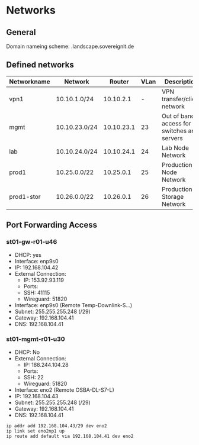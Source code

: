 # Networks

## General

Domain nameing scheme: <net>.landscape.sovereignit.de

## Defined networks

| Networkname   | Network             | Router           | VLan    | Description                                     |
|---------------|---------------------|------------------|---------|-------------------------------------------------|
| vpn1          | 10.10.1.0/24        | 10.10.2.1        | -       | VPN transfer/client network                     |
| mgmt          | 10.10.23.0/24       | 10.10.23.1       | 23      | Out of band access for switches and servers     |
| lab           | 10.10.24.0/24       | 10.10.24.1       | 24      | Lab Node Network                                |
| prod1         | 10.25.0.0/22        | 10.25.0.1        | 25      | Production Node Network                         |
| prod1-stor    | 10.26.0.0/22        | 10.26.0.1        | 26      | Production Storage Network                      |


## Port Forwarding Access

### st01-gw-r01-u46

* DHCP: yes
* Interface: enp9s0
* IP: 192.168.104.42
* External Connection:
  * IP: 153.92.93.119
  * Ports:
   * SSH: 41115
   * Wireguard: 51820
* Interface: enp9s0 (Remote Temp-Downlink-S…)
* Subnet: 255.255.255.248 (/29)
* Gateway: 192.168.104.41
* DNS: 192.168.104.41

### st01-mgmt-r01-u30

* DHCP: No
* External Connection:
  * IP: 188.244.104.28
  * Ports:
   * SSH: 22
   * Wireguard: 51820
* Interface: eno2 (Remote OSBA-DL-S7-L)
* IP: 192.168.104.43
* Subnet: 255.255.255.248 (/29)
* Gateway: 192.168.104.41
* DNS: 192.168.104.41

```
ip addr add 192.168.104.43/29 dev eno2
ip link set eno2np1 up
ip route add default via 192.168.104.41 dev eno2
```
